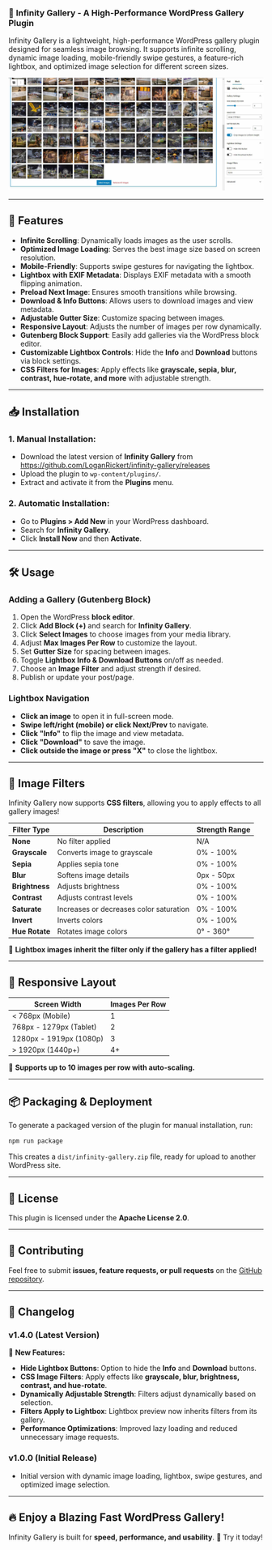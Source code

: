 ### 📖 **Infinity Gallery - A High-Performance WordPress Gallery Plugin**  

Infinity Gallery is a lightweight, high-performance WordPress gallery plugin designed for seamless image browsing. It supports infinite scrolling, dynamic image loading, mobile-friendly swipe gestures, a feature-rich lightbox, and optimized image selection for different screen sizes.  

![Gutenberg Block Photo](./.github/infinity-gallery-preview-1.jpg)

---

## 🚀 **Features**  
- **Infinite Scrolling**: Dynamically loads images as the user scrolls.  
- **Optimized Image Loading**: Serves the best image size based on screen resolution.  
- **Mobile-Friendly**: Supports swipe gestures for navigating the lightbox.  
- **Lightbox with EXIF Metadata**: Displays EXIF metadata with a smooth flipping animation.  
- **Preload Next Image**: Ensures smooth transitions while browsing.  
- **Download & Info Buttons**: Allows users to download images and view metadata.  
- **Adjustable Gutter Size**: Customize spacing between images.  
- **Responsive Layout**: Adjusts the number of images per row dynamically.  
- **Gutenberg Block Support**: Easily add galleries via the WordPress block editor.  
- **Customizable Lightbox Controls**: Hide the **Info** and **Download** buttons via block settings.  
- **CSS Filters for Images**: Apply effects like **grayscale, sepia, blur, contrast, hue-rotate, and more** with adjustable strength.  

---

## 📥 **Installation**  
### **1. Manual Installation:**  
- Download the latest version of **Infinity Gallery** from https://github.com/LoganRickert/infinity-gallery/releases
- Upload the plugin to `wp-content/plugins/`.  
- Extract and activate it from the **Plugins** menu.  

### **2. Automatic Installation:**  
- Go to **Plugins > Add New** in your WordPress dashboard.  
- Search for **Infinity Gallery**.  
- Click **Install Now** and then **Activate**.  

---

## 🛠 **Usage**  
### **Adding a Gallery (Gutenberg Block)**  
1. Open the WordPress **block editor**.  
2. Click **Add Block (+)** and search for **Infinity Gallery**.  
3. Click **Select Images** to choose images from your media library.  
4. Adjust **Max Images Per Row** to customize the layout.  
5. Set **Gutter Size** for spacing between images.  
6. Toggle **Lightbox Info & Download Buttons** on/off as needed.  
7. Choose an **Image Filter** and adjust strength if desired.  
8. Publish or update your post/page.  

### **Lightbox Navigation**  
- **Click an image** to open it in full-screen mode.  
- **Swipe left/right (mobile) or click Next/Prev** to navigate.  
- **Click "Info"** to flip the image and view metadata.  
- **Click "Download"** to save the image.  
- **Click outside the image or press "X"** to close the lightbox.  

---

## 🎨 **Image Filters**  
Infinity Gallery now supports **CSS filters**, allowing you to apply effects to all gallery images!  

| Filter Type | Description | Strength Range |
|------------|-------------|--------------|
| **None** | No filter applied | N/A |
| **Grayscale** | Converts image to grayscale | 0% - 100% |
| **Sepia** | Applies sepia tone | 0% - 100% |
| **Blur** | Softens image details | 0px - 50px |
| **Brightness** | Adjusts brightness | 0% - 100% |
| **Contrast** | Adjusts contrast levels | 0% - 100% |
| **Saturate** | Increases or decreases color saturation | 0% - 100% |
| **Invert** | Inverts colors | 0% - 100% |
| **Hue Rotate** | Rotates image colors | 0° - 360° |

🔹 **Lightbox images inherit the filter only if the gallery has a filter applied!**  

---

## 📐 **Responsive Layout**  

| Screen Width        | Images Per Row |
|--------------------|---------------|
| < 768px (Mobile)   | 1             |
| 768px - 1279px (Tablet) | 2         |
| 1280px - 1919px (1080p) | 3         |
| > 1920px (1440p+)  | 4+            |

🔹 **Supports up to 10 images per row with auto-scaling.**  

---

## 📦 **Packaging & Deployment**  
To generate a packaged version of the plugin for manual installation, run:  
```sh
npm run package
```
This creates a `dist/infinity-gallery.zip` file, ready for upload to another WordPress site.  

---

## 📜 **License**  
This plugin is licensed under the **Apache License 2.0**.  

---

## 🙌 **Contributing**  
Feel free to submit **issues, feature requests, or pull requests** on the [GitHub repository](#).  

---

## 📝 **Changelog**  

### v1.4.0 (Latest Version)  
🔹 **New Features:**  
- **Hide Lightbox Buttons**: Option to hide the **Info** and **Download** buttons.  
- **CSS Image Filters**: Apply effects like **grayscale, blur, brightness, contrast, and hue-rotate**.  
- **Dynamically Adjustable Strength**: Filters adjust dynamically based on selection.  
- **Filters Apply to Lightbox**: Lightbox preview now inherits filters from its gallery.  
- **Performance Optimizations**: Improved lazy loading and reduced unnecessary image requests.  

### v1.0.0 (Initial Release)  
- Initial version with dynamic image loading, lightbox, swipe gestures, and optimized image selection.  

---

## 🔥 **Enjoy a Blazing Fast WordPress Gallery!**  
Infinity Gallery is built for **speed, performance, and usability**. 🎉 Try it today!

